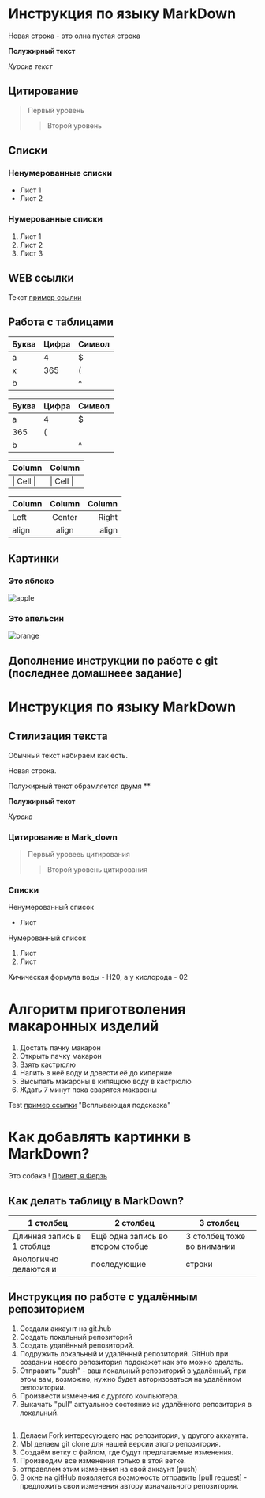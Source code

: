 # Инструкция по языку MarkDown

Новая строка - это олна пустая строка

**Полужирный текст**

*Курсив текст*

## Цитирование
> Первый уровень
>> Второй уровень

## Списки
### Ненумерованные списки
* Лист 1
* Лист 2
### Нумерованные списки
1. Лист 1
2. Лист 2
3. Лист 3

## WEB ссылки
Текст [пример ссылки](http.example.com "Всплывающая подсказка")

## Работа с таблицами

Буква | Цифра | Символ
------ | ------|----------
a      | 4     | $
x      | 365    | (
b      |       | ^  

Буква|Цифра|Символ
---|---|---
a|4|$
 |365|(
b| |^  

Column | Column
------ | ------
\| Cell \|| \| Cell \|  


Column | Column | Column
:----- | :----: | -----:
Left   | Center | Right
align  | align  | align

## Картинки

### Это яблоко

![apple](apple.jpg)

### Это апельсин

![orange](orange.png)

## Дополнение инструкции по работе с git (последнее домашнеее задание)

# Инструкция по языку MarkDown

## Стилизация текста
Обычный текст набираем как есть.

Новая строка.

Полужирный текст обрамляется двумя **

**Полужирный текст**

*Курсив*

### Цитирование в Mark_down 
> Первый уровееь цитирования
>>Второй уровень цитирования 


### Списки

Ненумерованный список 


* Лист 

Нумерованный список
1. Лист 
2. Лист 

Хичическая формула воды - H20, а у кислорода - 02

# Алгоритм приготволения макаронных изделий 
1. Достать пачку макарон
2. Открыть пачку макарон
3. Взять кастрюлю
4. Налить в неё воду и довести её до киперние 
5. Высыпать макароны в кипящюю воду в кастрюлю 
6. Ждать 7 минут пока сварятся макароны 

Test [пример ссылки](http.examole.com) 
"Всплывающая подсказка"

# Как добавлять картинки в MarkDown?
Это собака
! [Привет, я Ферзь](kartinki-nemeczkoj-ovcharki-51.jpg)

## Как делать таблицу в MarkDown?

|1 столбец|2 столбец|3 столбец|
|----|------|-----|
|Длинная запись в 1 стоблце|Ещё одна запись во втором стобце| 3 столбец тоже во внимании|
|Анологично делаются и| последующие| строки

## Инструкция по работе с удалённым репозиторием 

1. Создали аккаунт на git.hub
2. Создать локальный репозиторий 
3. Создать удалённый репозиторий.
4. Подружить локальный и удалённый репозиторий. GitHub при создании нового репозитория подскажет как это можно сделать.
5. Отправить "push" - ваш локальный репозиторий в удалённый, при этом вам, возможно, нужно будет авторизоваться на удалённом репозитории.
6. Произвести изменения с дургого компьютера.
7. Выкачать "pull" актуальное состояние из удалённого репозитория в локальный.

## 

1. Делаем Fork интересующего нас репозитория, у другого аккаунта.
2. МЫ делаем git clone для нашей версии этого репозитория.
3. Создаём ветку с файлом, где будут предлагаемые изменения.
4. Производим все изменения только в этой ветке.
5. отправялем этим изменения на свой аккаунт (push)
6. В окне на gitHub  появляется возможость отправить [pull request] - предложить свои изменения автору изначального репозитория.